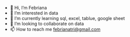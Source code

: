 - 👋 Hi, I’m Febriana
- 👀 I’m interested in data 
- 🌱 I’m currently learning sql, excel, tablue, google sheet
- 💞️ I’m looking to collaborate on data
- 📫 How to reach me febrianatri@gmail.com

<!---
fffeb/fffeb is a ✨ special ✨ repository because its `README.md` (this file) appears on your GitHub profile.
You can click the Preview link to take a look at your changes.
--->

